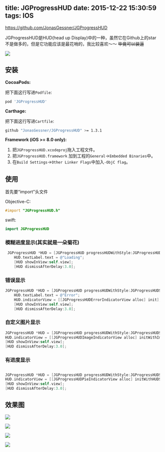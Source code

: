 title: JGProgressHUD
date: 2015-12-22 15:30:59
tags: IOS
---


<https://github.com/JonasGessner/JGProgressHUD>

JGProgressHUD是HUD(head up Display)中的一种，虽然它在Github上的star不是做多的，但是它功能应该是最花哨的，我比较喜欢～～ ~~毕竟可以装逼~~

![](http://7xkfbb.com1.z0.glb.clouddn.com/15-12-22/81178201.jpg)

<!--more-->

## 安装

**CocoaPods:**  

把下面这行写进`Podfile`:

```bash
pod 'JGProgressHUD'
```


**Carthage:**

把下面这行写进`Cartfile`:

```bash
github "JonasGessner/JGProgressHUD" >= 1.3.1
```


**Framework (iOS >= 8.0 only):**  

1. 把`JGProgressHUD.xcodeproj`拖入工程文件。
2. 把`JGProgressHUD.framework` 加到工程的`General`->`Embedded Binaries`中。
3. 在`Build Settings`->`Other Linker Flags`中加入`-ObjC flag`。

## 使用

首先要“import”头文件 

Objective-C:

```objectivec
#import "JGProgressHUD.h"
```

swift:  

```swift
import JGProgressHUD
```

### 模糊进度显示(其实就是一朵菊花)

```objectivec
 JGProgressHUD *HUD = [JGProgressHUD progressHUDWithStyle:JGProgressHUDStyleDark];
    HUD.textLabel.text = @"Loading";
    [HUD showInView:self.view];
    [HUD dismissAfterDelay:3.0];
```

### 错误显示

```objectivec
JGProgressHUD *HUD = [JGProgressHUD progressHUDWithStyle:JGProgressHUDStyleDark];
    HUD.textLabel.text = @"Error";
    HUD.indicatorView = [[JGProgressHUDErrorIndicatorView alloc] init]; //JGProgressHUDSuccessIndicatorView is also available
    [HUD showInView:self.view];
    [HUD dismissAfterDelay:3.0];
```

### 自定义图片显示

```objectivec
JGProgressHUD *HUD = [JGProgressHUD progressHUDWithStyle:JGProgressHUDStyleDark];
HUD.indicatorView = [[JGProgressHUDImageIndicatorView alloc] initWithImage:[UIImage imageNamed:@"my_image.png"]];
[HUD showInView:self.view];
[HUD dismissAfterDelay:3.0];
```

### 有进度显示

```objectivec

JGProgressHUD *HUD = [JGProgressHUD progressHUDWithStyle:JGProgressHUDStyleDark];
HUD.indicatorView = [[JGProgressHUDPieIndicatorView alloc] initWithHUDStyle:HUD.style]; //Or JGProgressHUDRingIndicatorView
[HUD showInView:self.view];
[HUD dismissAfterDelay:3.0];

```


## 效果图

![](http://7xkfbb.com1.z0.glb.clouddn.com/15-12-22/99720404.jpg)

![](http://7xkfbb.com1.z0.glb.clouddn.com/15-12-22/40583952.jpg)

![](http://7xkfbb.com1.z0.glb.clouddn.com/15-12-22/10991201.jpg)

![](http://7xkfbb.com1.z0.glb.clouddn.com/15-12-22/35768606.jpg)


